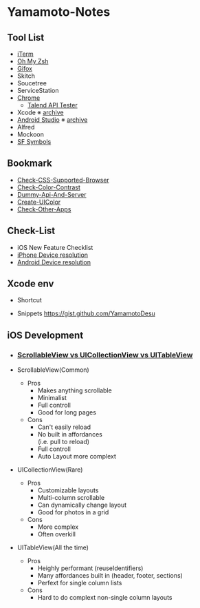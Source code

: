# Yamamoto-Notes

## Tool List
* [iTerm](https://iterm2.com/)
* [Oh My Zsh](https://ohmyz.sh/)
* [Gifox](https://gifox.io/) 
* Skitch
* Soucetree
* ServiceStation
* [Chrome](https://www.google.co.jp/chrome/?brand=AGAK&gclid=CjwKCAiA24SPBhB0EiwAjBgkhiXZh863fMju_CqqkkS3di-DvHSkZqgRdEj-0ut9ny8NWT5_Te27hxoCQigQAvD_BwE&gclsrc=aw.ds)
    * [Talend API Tester](https://chrome.google.com/webstore/detail/talend-api-tester-free-ed/aejoelaoggembcahagimdiliamlcdmfm?hl=ja)
* Xcode
 ※ [archive](https://stackoverflow.com/questions/10335747/how-to-download-xcode-dmg-or-xip-file)
* [Android Studio](https://developer.android.com/studio)
  ※ [archive](https://developer.android.com/studio/archive?hl=ja)
* Alfred
* Mockoon
* [SF Symbols](https://developer.apple.com/sf-symbols/)

## Bookmark
*  [Check-CSS-Supported-Browser](https://caniuse.com/)
*  [Check-Color-Contrast](https://color.adobe.com/ja/create/color-contrast-analyzer)
*  [Dummy-Api-And-Server](https://httpbin.org/)
*  [Create-UIColor](https://www.uicolor.io/)
*  [Check-Other-Apps](https://mobbin.design/browse/ios/apps)

## Check-List
* iOS New Feature Checklist
* [iPhone Device 
resolution](https://qiita.com/tomohisaota/items/f8857d01f328e34fb551)
* [Android Device resolution](https://en.wikipedia.org/wiki/Comparison_of_high-definition_smartphone_displays)

## Xcode env
*  Shortcut

*  Snippets
https://gist.github.com/YamamotoDesu

## iOS Development
* ### [ScrollableView vs UICollectionView vs UITableView](https://github.com/jrasmusson/ios-professional-course/tree/main/Bankey/5-Scrollable-ViewControllers)
* ScrollableView(Common)
  *  Pros
     - Makes anything scrollable
     - Minimalist
     - Full controll
     - Good for long pages
  *  Cons
     - Can't easily reload
     - No built in affordances   
      (i.e. pull to reload)
     - Full controll
     - Auto Layout more complext
     
* UICollectionView(Rare)
  *  Pros
     - Customizable layouts
     - Multi-column scrollable
     - Can dynamically change layout
     - Good for photos in a grid
  *  Cons
     - More complex
     - Often overkill

* UITableView(All the time)
  *  Pros
     - Heighly performant
     (reuseIdentifiers)
     - Many affordances built in
      (header, footer, sections)
     - Perfext for single column lists
  *  Cons
     - Hard to do complext non-single column layouts
      
      
  
  
